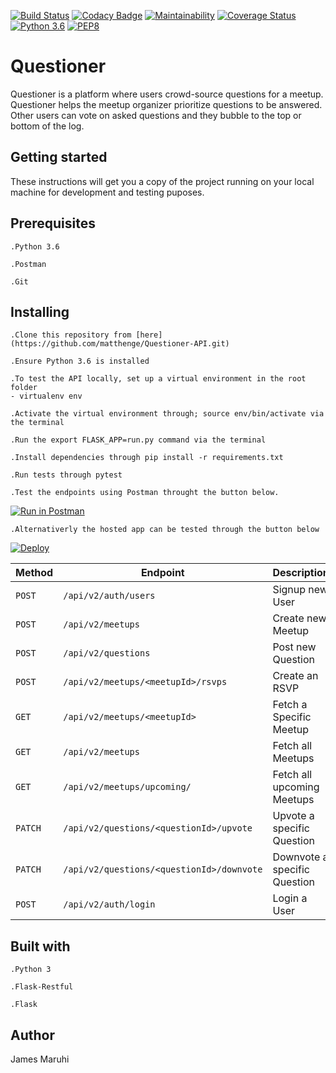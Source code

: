 [![Build Status](https://travis-ci.com/matthenge/Questioner-API.svg?branch=develop)](https://travis-ci.com/matthenge/Questioner-API)
[![Codacy Badge](https://api.codacy.com/project/badge/Grade/09bf041fca3841afad9685fadd90c67d)](https://www.codacy.com/app/matthenge/Questioner-API?utm_source=github.com&amp;utm_medium=referral&amp;utm_content=matthenge/Questioner-API&amp;utm_campaign=Badge_Grade)
[![Maintainability](https://api.codeclimate.com/v1/badges/a99a88d28ad37a79dbf6/maintainability)](https://codeclimate.com/github/codeclimate/codeclimate/maintainability)
[![Coverage Status](https://coveralls.io/repos/github/matthenge/Questioner-API/badge.svg?branch=develop)](https://coveralls.io/github/matthenge/Questioner-API?branch=develop)
[![Python 3.6](https://img.shields.io/badge/python-3.6-blue.svg)](https://www.python.org/downloads/release/python-360/)
[![PEP8](https://img.shields.io/badge/code%20style-pep8-orange.svg)](https://www.python.org/dev/peps/pep-0008/)

# Questioner

Questioner is a platform where users crowd-source questions for a meetup. Questioner helps the meetup organizer prioritize questions to be answered. Other users can vote on asked questions and they bubble to the top or bottom of the log.

## Getting started
These instructions will get you a copy of the project running on your local machine for development and testing puposes.


## Prerequisites

	.Python 3.6

	.Postman

	.Git


## Installing

    .Clone this repository from [here](https://github.com/matthenge/Questioner-API.git)

    .Ensure Python 3.6 is installed
	
    .To test the API locally, set up a virtual environment in the root folder 
    - virtualenv env
	
    .Activate the virtual environment through; source env/bin/activate via the terminal
	
    .Run the export FLASK_APP=run.py command via the terminal
	
    .Install dependencies through pip install -r requirements.txt
	
    .Run tests through pytest
	
    .Test the endpoints using Postman throught the button below.

[![Run in Postman](https://run.pstmn.io/button.svg)](https://app.getpostman.com/run-collection/395b1c540ee8c34c70b6)

    .Alternativerly the hosted app can be tested through the button below
[![Deploy](https://www.herokucdn.com/deploy/button.svg)](https://questioner-v1.herokuapp.com/api/v1/meetups) 


| **Method** | **Endpoint** | **Description** |
| --- | --- | --- |
| `POST` | ` /api/v2/auth/users ` | Signup new User |
| `POST` | ` /api/v2/meetups ` | Create new Meetup |
| `POST` | ` /api/v2/questions ` | Post new Question |
| `POST` | ` /api/v2/meetups/<meetupId>/rsvps ` | Create an RSVP |
| `GET` | ` /api/v2/meetups/<meetupId> ` | Fetch a Specific Meetup |
| `GET` | ` /api/v2/meetups ` | Fetch all Meetups |
| `GET` | ` /api/v2/meetups/upcoming/ ` | Fetch all upcoming Meetups |
| `PATCH` | ` /api/v2/questions/<questionId>/upvote ` | Upvote a specific Question | 
| `PATCH` | ` /api/v2/questions/<questionId>/downvote ` | Downvote a specific Question |
| `POST` | ` /api/v2/auth/login ` | Login a User |

## Built with

    .Python 3
    
    .Flask-Restful
    
    .Flask
    
    
## Author

James Maruhi
